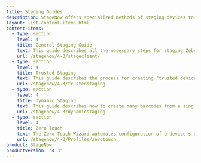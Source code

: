 ```yaml
---
title: Staging Guides
description: StageNow offers specialized methods of staging devices to align with organizational needs for efficiency, security and industry technologies.
layout: list-content-items.html
content-items:
  - type: section
    level: 4
    title: General Staging Guide
    text: This guide describes all the necessary steps for staging Zebra devices from start to finish. Start here to gain an understanding of the complete staging process. 
    url: /stagenow/4-3/stageclient/
  - type: section
    level: 4
    title: Trusted Staging
    text: This guide describes the process for creating "trusted devices," which uses security certificates to protect staged devices from unauthorized changes to device settings.  
    url: /stagenow/4-3/trustedstaging
  - type: section
    level: 4
    title: Dynamic Staging
    text: This guide describes how to create many barcodes from a single staging Profile, each of which can configure devices differently depending on variations of how and/or where the devices are to be used.
    url: /stagenow/4-3/dynamicstaging
  - type: section
    level: 4
    title: Zero Touch
    text: The Zero Touch Wizard automates configuration of a device's network settings to enable 'factory-fresh' or factory-reset devices to connect to the internet for access to Google Zero Touch servers, which perform Device Owner EMM Enrollment with no user interaction.
    url: /stagenow/4-3/Profiles/zerotouch
product: StageNow
productversion: '4.3'
---
```

 














